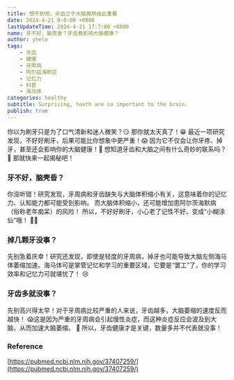 ```yaml
---
title: 想不到吧，牙齿之于大脑竟然由此重要
date: 2024-4-21 8:0:00 +0800
lastUpdateTime: 2024-4-21 17:7:00 +0800
name: 牙不好，脑壳昏？牙齿竟影响大脑健康？
author: yhelo
tags: 
    - 牙齿
    - 健康
    - 牙周病
    - 阿尔兹海默症
    - 记忆力
    - 科普
    - 海马体
categories: healthy
subtitle: Surprising, teeth are so important to the brain.
publish: true
---
```

    
你以为刷牙只是为了口气清新和迷人微笑？😏 那你就太天真了！😁 最近一项研究发现，不好好刷牙，后果可能比你想象中更严重！😱 因为它不仅会让你牙疼、掉牙，甚至还会影响你的大脑健康！🧠 想知道牙齿和大脑之间有什么奇妙的联系吗？🤔 那就快来一起揭秘吧！

### 牙不好，脑壳昏？

你没听错！研究发现，牙周病和牙齿缺失与大脑体积缩小有关，这意味着你的记忆力、认知能力都可能受到影响。 而大脑体积缩小，还可能增加患阿尔茨海默病（俗称老年痴呆）的风险！ 所以，不好好刷牙，小心老了记性不好，变成“小糊涂仙”哦！ 😵‍💫

### 掉几颗牙没事？

先别急着庆幸！研究还发现，即使是轻度的牙周病，掉牙也可能导致大脑左侧海马体萎缩加速。海马体可是掌管记忆和学习的重要区域，它要是“罢工”了，你的学习效率和记忆力可就堪忧了！ 😢

### 牙齿多就没事？

先别高兴得太早！对于牙周病比较严重的人来说，牙齿越多，大脑萎缩的速度反而越快！ 😱这是因为严重的牙周病会引起慢性炎症，而这种炎症反应会波及到大脑，从而加速大脑萎缩。 🤔 所以，牙齿健康才是关键，数量多并不代表就没事！

### Reference

[https://pubmed.ncbi.nlm.nih.gov/37407259/](https://pubmed.ncbi.nlm.nih.gov/37407259/)
